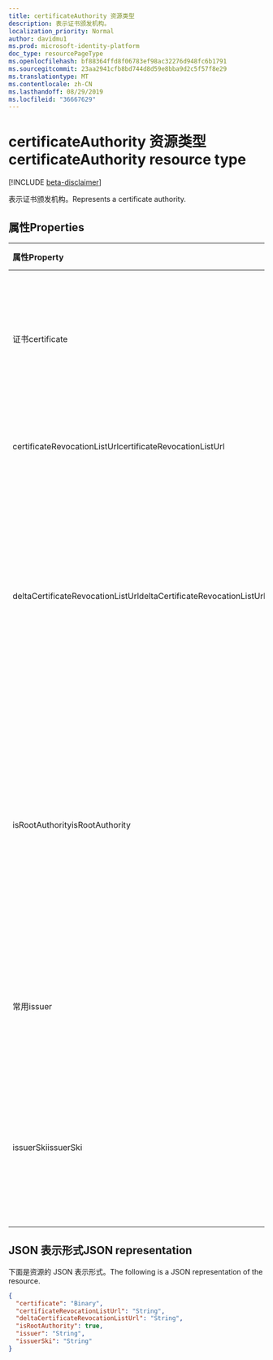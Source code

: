 ```yaml
---
title: certificateAuthority 资源类型
description: 表示证书颁发机构。
localization_priority: Normal
author: davidmu1
ms.prod: microsoft-identity-platform
doc_type: resourcePageType
ms.openlocfilehash: bf88364ffd8f06783ef98ac32276d948fc6b1791
ms.sourcegitcommit: 23aa2941cfb8bd744d8d59e8bba9d2c5f57f8e29
ms.translationtype: MT
ms.contentlocale: zh-CN
ms.lasthandoff: 08/29/2019
ms.locfileid: "36667629"
---
```

# <a name="certificateauthority-resource-type"></a><span data-ttu-id="01093-103">certificateAuthority 资源类型</span><span class="sxs-lookup"><span data-stu-id="01093-103">certificateAuthority resource type</span></span>

[!INCLUDE [beta-disclaimer](../../includes/beta-disclaimer.md)]

<span data-ttu-id="01093-104">表示证书颁发机构。</span><span class="sxs-lookup"><span data-stu-id="01093-104">Represents a certificate authority.</span></span>

## <a name="properties"></a><span data-ttu-id="01093-105">属性</span><span class="sxs-lookup"><span data-stu-id="01093-105">Properties</span></span>

| <span data-ttu-id="01093-106">属性</span><span class="sxs-lookup"><span data-stu-id="01093-106">Property</span></span>     | <span data-ttu-id="01093-107">类型</span><span class="sxs-lookup"><span data-stu-id="01093-107">Type</span></span>        | <span data-ttu-id="01093-108">说明</span><span class="sxs-lookup"><span data-stu-id="01093-108">Description</span></span> |
|:-------------|:------------|:------------|
|<span data-ttu-id="01093-109">证书</span><span class="sxs-lookup"><span data-stu-id="01093-109">certificate</span></span>|<span data-ttu-id="01093-110">Binary</span><span class="sxs-lookup"><span data-stu-id="01093-110">Binary</span></span>|<span data-ttu-id="01093-111">必需。</span><span class="sxs-lookup"><span data-stu-id="01093-111">Required.</span></span> <span data-ttu-id="01093-112">表示公共证书的 base64 编码字符串。</span><span class="sxs-lookup"><span data-stu-id="01093-112">The base64 encoded string representing the public certificate.</span></span>|
|<span data-ttu-id="01093-113">certificateRevocationListUrl</span><span class="sxs-lookup"><span data-stu-id="01093-113">certificateRevocationListUrl</span></span>|<span data-ttu-id="01093-114">String</span><span class="sxs-lookup"><span data-stu-id="01093-114">String</span></span>|<span data-ttu-id="01093-115">证书吊销列表的 URL。</span><span class="sxs-lookup"><span data-stu-id="01093-115">The URL of the certificate revocation list.</span></span>|
|<span data-ttu-id="01093-116">deltaCertificateRevocationListUrl</span><span class="sxs-lookup"><span data-stu-id="01093-116">deltaCertificateRevocationListUrl</span></span>|<span data-ttu-id="01093-117">String</span><span class="sxs-lookup"><span data-stu-id="01093-117">String</span></span>|<span data-ttu-id="01093-118">该 URL 包含自上次创建完整证书 revocaton 列表以来的所有已吊销证书的列表。</span><span class="sxs-lookup"><span data-stu-id="01093-118">The URL contains the list of all revoked certificates since the last time a full certificate revocaton list was created.</span></span>|
|<span data-ttu-id="01093-119">isRootAuthority</span><span class="sxs-lookup"><span data-stu-id="01093-119">isRootAuthority</span></span>|<span data-ttu-id="01093-120">Boolean</span><span class="sxs-lookup"><span data-stu-id="01093-120">Boolean</span></span>|<span data-ttu-id="01093-121">必需。</span><span class="sxs-lookup"><span data-stu-id="01093-121">Required.</span></span> <span data-ttu-id="01093-122">如果受信任的证书是根证书颁发机构,**则为 true** ; 如果受信任的证书是中间颁发机构, 则为**false** 。</span><span class="sxs-lookup"><span data-stu-id="01093-122">**true** if the trusted certificate is a root authority, **false** if the trusted certificate is an intermediate authority.</span></span>|
|<span data-ttu-id="01093-123">常用</span><span class="sxs-lookup"><span data-stu-id="01093-123">issuer</span></span>|<span data-ttu-id="01093-124">String</span><span class="sxs-lookup"><span data-stu-id="01093-124">String</span></span>|<span data-ttu-id="01093-125">证书的颁发者, 根据**证书**值计算。</span><span class="sxs-lookup"><span data-stu-id="01093-125">The issuer of the certificate, calculated from the **certificate** value.</span></span> <span data-ttu-id="01093-126">只读。</span><span class="sxs-lookup"><span data-stu-id="01093-126">Read-only.</span></span> |
|<span data-ttu-id="01093-127">issuerSki</span><span class="sxs-lookup"><span data-stu-id="01093-127">issuerSki</span></span>|<span data-ttu-id="01093-128">String</span><span class="sxs-lookup"><span data-stu-id="01093-128">String</span></span>|<span data-ttu-id="01093-129">证书的主题密钥标识符, 由**证书**值计算得出。</span><span class="sxs-lookup"><span data-stu-id="01093-129">The subject key identifier of the certificate, calculated from the **certificate** value.</span></span> <span data-ttu-id="01093-130">只读。</span><span class="sxs-lookup"><span data-stu-id="01093-130">Read-only.</span></span>|

## <a name="json-representation"></a><span data-ttu-id="01093-131">JSON 表示形式</span><span class="sxs-lookup"><span data-stu-id="01093-131">JSON representation</span></span>

<span data-ttu-id="01093-132">下面是资源的 JSON 表示形式。</span><span class="sxs-lookup"><span data-stu-id="01093-132">The following is a JSON representation of the resource.</span></span>

<!-- {
  "blockType": "resource",
  "optionalProperties": [

  ],
  "@odata.type": "microsoft.graph.certificateAuthority",
  "baseType": null
}-->

```json
{
  "certificate": "Binary",
  "certificateRevocationListUrl": "String",
  "deltaCertificateRevocationListUrl": "String",
  "isRootAuthority": true,
  "issuer": "String",
  "issuerSki": "String"
}
```

<!-- uuid: 16cd6b66-4b1a-43a1-adaf-3a886856ed98
2019-02-04 14:57:30 UTC -->
<!-- {
  "type": "#page.annotation",
  "description": "certificateAuthority resource",
  "keywords": "",
  "section": "documentation",
  "tocPath": ""
}-->